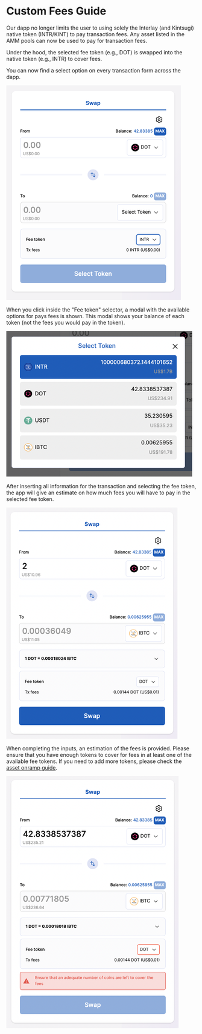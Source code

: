 # Custom Fees Guide

Our dapp no longer limits the user to using solely the Interlay (and Kintsugi) native token (INTR/KINT) to pay transaction fees. Any asset listed in the AMM pools can now be used to pay for transaction fees.

Under the hood, the selected fee token (e.g., DOT) is swapped into the native token (e.g., INTR) to cover fees.

You can now find a select option on every transaction form across the dapp.

![Custom Fees Select](../_assets/img/guide/custom-fees-select.png)

When you click inside the "Fee token" selector, a modal with the available options for pays fees is shown. This modal shows your balance of each token (not the fees you would pay in the token).

![Custom Fees Modal](../_assets/img/guide/custom-fees-select-modal.png)

After inserting all information for the transaction and selecting the fee token, the app will give an estimate on how much fees you will have to pay in the selected fee token.

![Custom Fees Estimate](../_assets/img/guide/custom-fees-estimate.png)

When completing the inputs, an estimation of the fees is provided. Please ensure that you have enough tokens to cover for fees in at least one of the available fee tokens. If you need to add more tokens, please check the [asset onramp guide](/guides/assets).

![Custom Fees Error](../_assets/img/guide/custom-fees-error.png)
